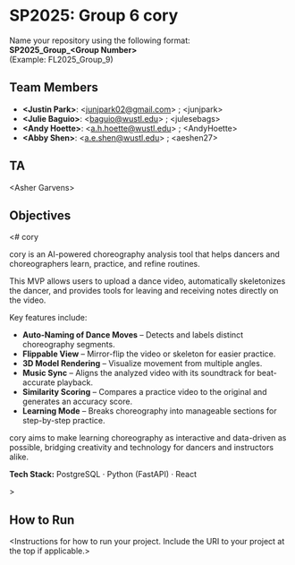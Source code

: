 # SP2025: Group 6 cory

Name your repository using the following format:  
**SP2025_Group_&lt;Group Number&gt;**  
(Example: FL2025_Group_9)

## Team Members
- **&lt;Justin Park&gt;**: &lt;junjpark02@gmail.com&gt; ; &lt;junjpark&gt;
- **&lt;Julie Baguio&gt;**: &lt;baguio@wustl.edu&gt; ; &lt;julesebags&gt;
- **&lt;Andy Hoette&gt;**: &lt;a.h.hoette@wustl.edu&gt; ; &lt;AndyHoette&gt;
- **&lt;Abby Shen&gt;**: &lt;a.e.shen@wustl.edu&gt; ; &lt;aeshen27&gt;

## TA
&lt;Asher Garvens&gt;

## Objectives

&lt;# cory

cory is an AI-powered choreography analysis tool that helps dancers and choreographers learn, practice, and refine routines.  

This MVP allows users to upload a dance video, automatically skeletonizes the dancer, and provides tools for leaving and receiving notes directly on the video.  

Key features include:
- **Auto-Naming of Dance Moves** – Detects and labels distinct choreography segments.
- **Flippable View** – Mirror-flip the video or skeleton for easier practice.
- **3D Model Rendering** – Visualize movement from multiple angles.
- **Music Sync** – Aligns the analyzed video with its soundtrack for beat-accurate playback.
- **Similarity Scoring** – Compares a practice video to the original and generates an accuracy score.
- **Learning Mode** – Breaks choreography into manageable sections for step-by-step practice.

cory aims to make learning choreography as interactive and data-driven as possible, bridging creativity and technology for dancers and instructors alike.

**Tech Stack:** PostgreSQL · Python (FastAPI) · React

&gt;

## How to Run
&lt;Instructions for how to run your project. Include the URI to your project at the top if applicable.&gt;
